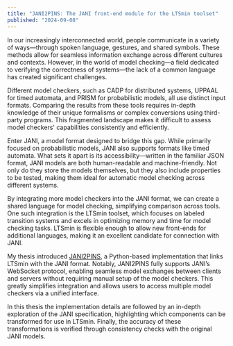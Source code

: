 ```yaml
---
title: "JANI2PINS: The JANI front-end module for the LTSmin toolset"
published: "2024-09-08"
---
```


In our increasingly interconnected world, people communicate in a variety of
ways—through spoken language, gestures, and shared symbols. These methods allow
for seamless information exchange across different cultures and contexts.
However, in the world of model checking—a field dedicated to verifying the
correctness of systems—the lack of a common language has created significant
challenges.

Different model checkers, such as CADP for distributed systems, UPPAAL for timed
automata, and PRISM for probabilistic models, all use distinct input formats.
Comparing the results from these tools requires in-depth knowledge of their
unique formalisms or complex conversions using third-party programs. This
fragmented landscape makes it difficult to assess model checkers' capabilities
consistently and efficiently.

Enter JANI, a model format designed to bridge this gap. While primarily focused
on probabilistic models, JANI also supports formats like timed automata. What
sets it apart is its accessibility—written in the familiar JSON format, JANI
models are both human-readable and machine-friendly. Not only do they store the
models themselves, but they also include properties to be tested, making them
ideal for automatic model checking across different systems.

By integrating more model checkers into the JANI format, we can create a shared
language for model checking, simplifying comparison across tools. One such
integration is the LTSmin toolset, which focuses on labeled transition systems
and excels in optimizing memory and time for model checking tasks. LTSmin is
flexible enough to allow new front-ends for additional languages, making it an
excellent candidate for connection with JANI.

My thesis introduced
[JANI2PINS](https://dgit.cs.uni-saarland.de/s8lsschi/jani2pins), a Python-based
implementation that links LTSmin with the JANI format. Notably, JANI2PINS fully
supports JANI’s WebSocket protocol, enabling seamless model exchanges between
clients and servers without requiring manual setup of the model checkers. This
greatly simplifies integration and allows users to access multiple model
checkers via a unified interface.

In this thesis the implementation details are followed by an in-depth
exploration of the JANI specification, highlighting which components can be
transformed for use in LTSmin. Finally, the accuracy of these transformations is
verified through consistency checks with the original JANI models.
